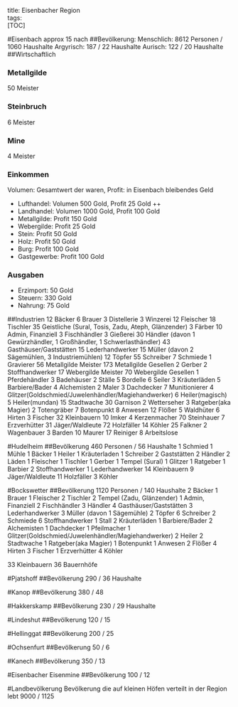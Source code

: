 title: Eisenbacher Region  
tags:   
[TOC]

#Eisenbach
approx 15 nach
##Bevölkerung:
Menschlich: 8612 Personen / 1060 Haushalte
Argyrisch: 187 / 22 Haushalte
Aurisch: 122 / 20 Haushalte
##Wirtschaftlich
### Metallgilde
50 Meister 
### Steinbruch
6 Meister
### Mine 
4 Meister
### Einkommen
Volumen: Gesamtwert der waren,
Profit: in Eisenbach bleibendes Geld
* Lufthandel: Volumen 500 Gold, Profit 25 Gold ++
* Landhandel: Volumen 1000 Gold, Profit 100 Gold
* Metallgilde: Profit 150 Gold
* Webergilde: Profit 25 Gold
* Stein: Profit 50 Gold
* Holz: Profit 50 Gold
* Burg: Profit 100 Gold
* Gastgewerbe: Profit 100 Gold

### Ausgaben
* Erzimport: 50 Gold
* Steuern: 330 Gold
* Nahrung: 75 Gold

##Industrien
12 Bäcker
6 Brauer
3 Distellerie
3 Winzerei
12 Fleischer
18 Tischler
35 Geistliche (Sural, Tosis, Zadu, Ateph, Glänzender)
3 Färber
10 Admin, Finanziell
3 Fischhändler
3 Gießerei
30 Händler (davon 1 Gewürzhändler, 1 Großhändler, 1 Schwerlasthändler)
43 Gasthäuser/Gaststätten 
15 Lederhandwerker
15 Müller (davon 2 Sägemühlen, 3 Industriemühlen)
12 Töpfer
55 Schreiber
7 Schmiede
1 Gravierer
56 Metallgilde Meister
173 Metallgilde Gesellen
2 Gerber
2 Stoffhandwerker
17 Webergilde Meister
70 Webergilde Gesellen
1 Pferdehändler
3 Badehäuser
2 Ställe
5 Bordelle
6 Seiler
3 Kräuterläden
5 Barbiere/Bader
4 Alchemisten
2 Maler
3 Dachdecker
7 Munitionierer
4 Glitzer(Goldschmied/Juwelenhändler/Magiehandwerker)
6 Heiler(magisch)
5 Heiler(mundan)
15 Stadtwache
30 Garnison
2 Wetterseher
3 Ratgeber(aka Magier)
2 Totengräber
7 Botenpunkt
8 Anwesen
12 Flößer
5 Waldhüter
6 Hirten
3 Fischer
32 Kleinbauern
10 Imker
4 Kerzenmacher
70 Steinhauer 
7 Erzverhütter
31 Jäger/Waldleute
72 Holzfäller
14 Köhler
25 Falkner
2 Wagenbauer
3 Barden
10 Maurer
17 Reiniger
8 Arbeitslose


#Hudelheim
##Bevölkerung
460 Personen / 56 Haushalte
1 Schmied
1 Mühle
1 Bäcker
1 Heiler
1 Kräuterladen
1 Schreiber
2 Gaststätten
2 Händler
2 Läden
1 Fleischer
1 Tischler
1 Gerber
1 Tempel (Sural)
1 Glitzer
1 Ratgeber
1 Barbier
2 Stoffhandwerker
1 Lederhandwerker
14 Kleinbauern
9 Jäger/Waldleute
11 Holzfäller
3 Köhler


#Bockswetter
##Bevölkerung
1120 Personen / 140 Haushalte
2 Bäcker
1 Brauer
1 Fleischer
2 Tischler
2 Tempel (Zadu, Glänzender)
1 Admin, Finanziell
2 Fischhändler
3 Händler
4 Gasthäuser/Gaststätten 
3 Lederhandwerker
3 Müller (davon 1 Sägemühle)
2 Töpfer
6 Schreiber
2 Schmiede
6 Stoffhandwerker
1 Stall
2 Kräuterläden
1 Barbiere/Bader
2 Alchemisten
1 Dachdecker
1 Pfeilmacher
1 Glitzer(Goldschmied/Juwelenhändler/Magiehandwerker)
2 Heiler 
2 Stadtwache
1 Ratgeber(aka Magier)
1 Botenpunkt
1 Anwesen
2 Flößer
4 Hirten
3 Fischer
1 Erzverhütter
4 Köhler

33 Kleinbauern
36 Bauernhöfe


#Pjatshoff
##Bevölkerung
290 / 36 Haushalte

#Kanop
##Bevölkerung
380 / 48

#Hakkerskamp
##Bevölkerung
230 / 29 Haushalte

#Lindeshut
##Bevölkerung
120 / 15

#Hellinggat
##Bevölkerung
200 / 25

#Ochsenfurt
##Bevölkerung
50 / 6

#Kanech
##Bevölkerung
350 / 13

#Eisenbacher Eisenmine
##Bevölkerung
100 / 12

#Landbevölkerung
Bevölkerung die auf kleinen Höfen verteilt in der Region lebt
9000 / 1125

